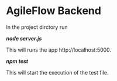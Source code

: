 # AgileFlow Backend

In the project dirctory run

***node server.js***

This will runs the app http://localhost:5000.

***npm test***

This will start the execution of the test file.
